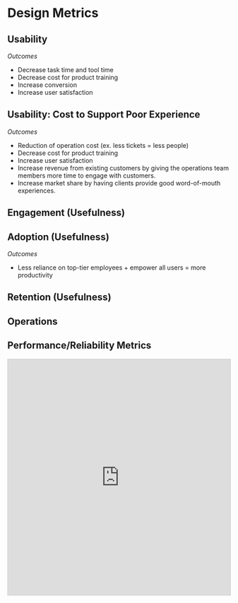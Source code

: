 # Design Metrics

## Usability
*Outcomes*
- Decrease task time and tool time
- Decrease cost for product training
- Increase conversion
- Increase user satisfaction

## Usability: Cost to Support Poor Experience
*Outcomes*
- Reduction of operation cost (ex. less tickets = less people)
- Decrease cost for product training
- Increase user satisfaction
- Increase revenue from existing customers by giving the operations team members more time to engage with customers.
- Increase market share by having clients provide good word-of-mouth experiences.

## Engagement (Usefulness)

## Adoption (Usefulness)
*Outcomes*
- Less reliance on top-tier employees + empower all users = more productivity

## Retention (Usefulness)


## Operations


## Performance/Reliability Metrics


<iframe class="airtable-embed" src="https://airtable.com/embed/shrSQ8J2eYF198Rgw?backgroundColor=green&viewControls=on" frameborder="0" onmousewheel="" width="100%" height="533" style="background: transparent; border: 1px solid #ccc;"></iframe>
